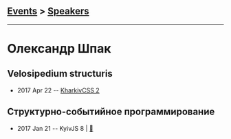 ## [Events](../README.md) > [Speakers](../speakers.md)
---

# Олександр Шпак

## Velosipedium structuris
- 2017 Apr 22 -- [KharkivCSS 2](https://www.youtube.com/watch?v=6gNg8pTwBFQ)    
## Структурно-событийное программирование
- 2017 Jan 21 -- KyivJS 8  | [:notebook:](https://drive.google.com/file/d/0B5hEGrbXzEkMdW9NV21qdG9jeVk/view)  
